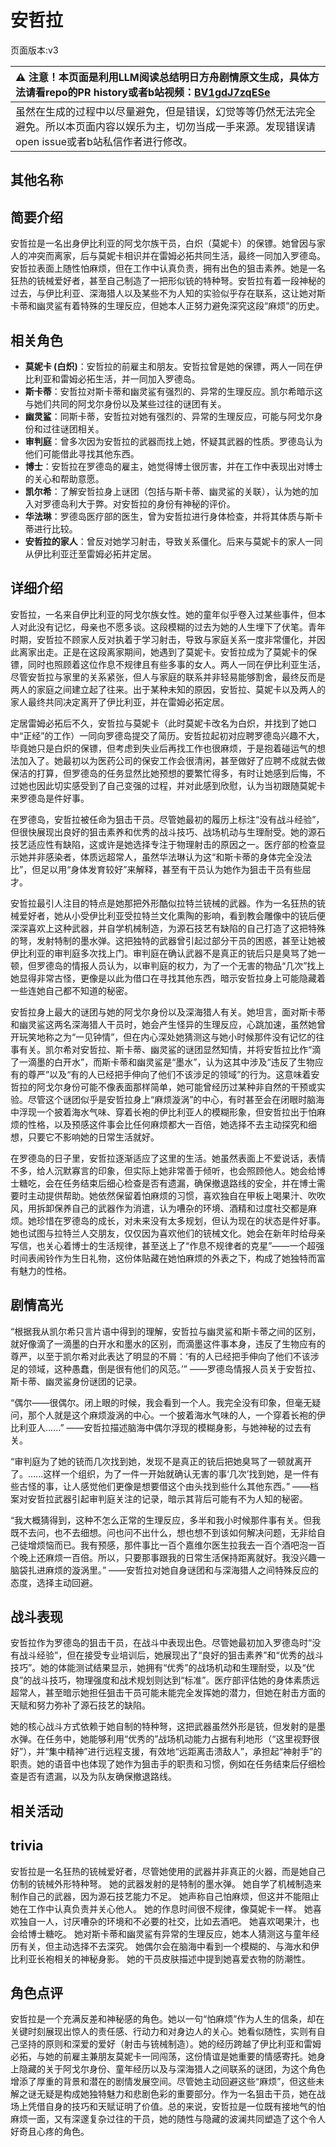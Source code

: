 # 安哲拉
页面版本:v3
 

| :warning: 注意！本页面是利用LLM阅读总结明日方舟剧情原文生成，具体方法请看repo的PR history或者b站视频：[BV1gdJ7zqESe](https://www.bilibili.com/video/BV1gdJ7zqESe/)         |
|:----------------------------|
| 虽然在生成的过程中以尽量避免，但是错误，幻觉等等仍然无法完全避免。所以本页面内容以娱乐为主，切勿当成一手来源。发现错误请open issue或者b站私信作者进行修改。|



## 其他名称

## 简要介绍
安哲拉是一名出身伊比利亚的阿戈尔族干员，白炽（莫妮卡）的保镖。她曾因与家人的冲突而离家，后与莫妮卡相识并在雷姆必拓共同生活，最终一同加入罗德岛。安哲拉表面上随性怕麻烦，但在工作中认真负责，拥有出色的狙击素养。她是一名狂热的铳械爱好者，甚至自己制造了一把形似铳的特种弩。安哲拉有着一段神秘的过去，与伊比利亚、深海猎人以及某些不为人知的实验似乎存在联系，这让她对斯卡蒂和幽灵鲨有着特殊的生理反应，但她本人正努力避免深究这段“麻烦”的历史。
## 相关角色
-   **莫妮卡 (白炽)**：安哲拉的前雇主和朋友。安哲拉曾是她的保镖，两人一同在伊比利亚和雷姆必拓生活，并一同加入罗德岛。
-   **斯卡蒂**：安哲拉对斯卡蒂和幽灵鲨有强烈的、异常的生理反应。凯尔希暗示这与她们共同的阿戈尔身份以及某些过往的谜团有关。
-   **幽灵鲨**：同斯卡蒂，安哲拉对她有强烈的、异常的生理反应，可能与阿戈尔身份和过往谜团相关。
-   **审判庭**：曾多次因为安哲拉的武器而找上她，怀疑其武器的性质。罗德岛认为他们可能借此寻找其他东西。
-   **博士**：安哲拉在罗德岛的雇主，她觉得博士很厉害，并在工作中表现出对博士的关心和帮助意愿。
-   **凯尔希**：了解安哲拉身上谜团（包括与斯卡蒂、幽灵鲨的关联），认为她的加入对罗德岛利大于弊。对安哲拉的身份有神秘的评价。
-   **华法琳**：罗德岛医疗部的医生，曾为安哲拉进行身体检查，并将其体质与斯卡蒂进行比较。
-   **安哲拉的家人**：曾反对她学习射击，导致关系僵化。后来与莫妮卡的家人一同从伊比利亚迁至雷姆必拓并定居。
## 详细介绍
安哲拉，一名来自伊比利亚的阿戈尔族女性。她的童年似乎卷入过某些事件，但本人对此没有记忆，母亲也不愿多谈。这段模糊的过去为她的人生埋下了伏笔。青年时期，安哲拉不顾家人反对执着于学习射击，导致与家庭关系一度非常僵化，并因此离家出走。正是在这段离家期间，她遇到了莫妮卡。安哲拉成为了莫妮卡的保镖，同时也照顾着这位作息不规律且有些多事的女人。两人一同在伊比利亚生活，尽管安哲拉与家里的关系紧张，但人与家庭的联系并非轻易能够割舍，最终反而是两人的家庭之间建立起了往来。出于某种未知的原因，安哲拉、莫妮卡以及两人的家人最终共同决定离开了伊比利亚，并在雷姆必拓定居。

定居雷姆必拓后不久，安哲拉与莫妮卡（此时莫妮卡改名为白炽，并找到了她口中“正经”的工作）一同向罗德岛提交了简历。安哲拉起初对应聘罗德岛兴趣不大，毕竟她只是白炽的保镖，但考虑到失业后再找工作也很麻烦，于是抱着碰运气的想法加入了。她最初以为医药公司的保安工作会很清闲，甚至做好了应聘不成就去做保洁的打算，但罗德岛的任务显然比她预想的要繁忙得多，有时让她感到后悔，不过她也因此切实感受到了自己变强的过程，并对此感到欣慰，认为当初跟随莫妮卡来罗德岛是件好事。

在罗德岛，安哲拉被任命为狙击干员。尽管她最初的履历上标注“没有战斗经验”，但很快展现出良好的狙击素养和优秀的战斗技巧、战场机动与生理耐受。她的源石技艺适应性有缺陷，这或许是她选择专注于物理射击的原因之一。医疗部的检查显示她并非感染者，体质远超常人，虽然华法琳认为这“和斯卡蒂的身体完全没法比”，但足以用“身体发育较好”来解释，甚至有干员认为她作为狙击干员有些屈才。

安哲拉最引人注目的特点是她那把外形酷似拉特兰铳械的武器。作为一名狂热的铳械爱好者，她从小受伊比利亚受拉特兰文化熏陶的影响，看到教会雕像中的铳后便深深喜欢上这种武器，并自学机械制造，为源石技艺有缺陷的自己打造了这把特殊的弩，发射特制的墨水弹。这把独特的武器曾引起过部分干员的困惑，甚至让她被伊比利亚的审判庭多次找上门。审判庭在确认武器不是真正的铳后只是臭骂了她一顿，但罗德岛的情报人员认为，以审判庭的权力，为了一个无害的物品“几次”找上她显得非常古怪，更像是以此为借口在寻找其他东西，暗示安哲拉身上可能隐藏着一些连她自己都不知道的秘密。

安哲拉身上最大的谜团与她的阿戈尔身份以及深海猎人有关。她坦言，面对斯卡蒂和幽灵鲨这两名深海猎人干员时，她会产生怪异的生理反应，心跳加速，虽然她曾开玩笑地称之为“一见钟情”，但在内心深处她猜测这与她小时候那件没有记忆的往事有关。凯尔希对安哲拉、斯卡蒂、幽灵鲨的谜团显然知情，并将安哲拉比作“滴了一滴墨的白开水”，而斯卡蒂和幽灵鲨是“墨水”，认为这其中涉及“违反了生物应有的尊严”以及“有的人已经把手伸向了他们不该涉足的领域”的行为。这意味着安哲拉的阿戈尔身份可能不像表面那样简单，她可能曾经历过某种非自然的干预或实验。尽管这个谜团似乎是安哲拉身上“麻烦漩涡”的中心，有时甚至会在闭眼时脑海中浮现一个披着海水气味、穿着长袍的伊比利亚人的模糊形象，但安哲拉出于怕麻烦的性格，以及预感这件事会比任何麻烦都大一百倍，她选择不去主动探究和细想，只要它不影响她的日常生活就好。

在罗德岛的日子里，安哲拉逐渐适应了这里的生活。她虽然表面上不爱说话，表情不多，给人沉默寡言的印象，但实际上她非常善于倾听，也会照顾他人。她会给博士糖吃，会在任务结束后细心检查是否有遗漏，确保撤退路线的安全，并在博士需要时主动提供帮助。她依然保留着怕麻烦的习惯，喜欢独自在甲板上喝果汁、吹吹风，用拆卸保养自己的武器作为消遣，认为嘈杂的环境、酒精和过度社交都是麻烦。她珍惜在罗德岛的成长，对未来没有太多规划，但认为现在的状态是件好事。她也试图与拉特兰人交朋友，仅仅因为喜欢他们的铳械文化。她会在新年时给母亲写信，也关心着博士的生活规律，甚至送上了“作息不规律者的克星”——一个超强时间表闹铃作为生日礼物，这份体贴藏在她怕麻烦的外表之下，构成了她独特而富有魅力的性格。
## 剧情高光
“根据我从凯尔希只言片语中得到的理解，安哲拉与幽灵鲨和斯卡蒂之间的区别，就好像滴了一滴墨的白开水和墨水的区别，而滴墨这件事本身，违反了生物应有的尊严，以至于凯尔希对此表达了明显的不屑：‘有的人已经把手伸向了他们不该涉足的领域，这种愚蠢，倒是很有他们的风范。’”
——罗德岛情报人员关于安哲拉、斯卡蒂、幽灵鲨身份谜团的记录。

“偶尔——很偶尔。闭上眼的时候，我会看到一个人。我完全没有印象，但毫无疑问，那个人就是这个麻烦漩涡的中心。一个披着海水气味的人，一个穿着长袍的伊比利亚人......”
——安哲拉描述脑海中偶尔浮现的模糊身影，与她神秘的过去有关。

“审判庭为了她的铳而几次找到她，发现不是真正的铳后把她臭骂了一顿就离开了。......这样一个组织，为了一件一开始就确认无害的事‘几次’找到她，是一件有些古怪的事，让人感觉他们更像是想要借这个由头找到些什么其他东西。”
——档案对安哲拉武器引起审判庭关注的记录，暗示其背后可能有不为人知的秘密。

“我大概猜得到，这种不怎么正常的生理反应，多半和我小时候那件事有关。但我既不去问，也不去细想。问也问不出什么，想也想不到该如何解决问题，无非给自己徒增烦恼而已。我有预感，那件事比一百个嘉维尔医生拉我去一百个酒吧泡一百个晚上还麻烦一百倍。所以，只要那事跟我的日常生活保持距离就好。我没兴趣一脑袋扎进麻烦的漩涡里。”
——安哲拉对她自身谜团和与深海猎人之间特殊反应的态度，选择主动回避。
## 战斗表现
安哲拉作为罗德岛的狙击干员，在战斗中表现出色。尽管她最初加入罗德岛时“没有战斗经验”，但在接受专业培训后，她展现出了“良好的狙击素养”和“优秀的战斗技巧”。她的体能测试结果显示，她拥有“优秀”的战场机动和生理耐受，以及“优良”的战斗技巧，物理强度和战术规划则达到“标准”。医疗部评估她的身体素质远超常人，甚至暗示她担任狙击干员可能未能完全发挥她的潜力，但她在射击方面的天赋和努力弥补了源石技艺的缺陷。

她的核心战斗方式依赖于她自制的特种弩，这把武器虽然外形是铳，但发射的是墨水弹。在任务中，她能够利用“优秀的”战场机动能力占据有利地形（“这里视野很好”），并“集中精神”进行远程支援，有效地“远距离击溃敌人”，承担起“神射手”的职责。她的语音中也体现了她作为狙击手的职责和习惯，例如在任务结束后仔细检查是否有遗漏，以及为队友确保撤退路线。
## 相关活动

## trivia
安哲拉是一名狂热的铳械爱好者，尽管她使用的武器并非真正的火器，而是她自己仿制的铳械外形特种弩。
她的武器发射的是特制的墨水弹。
她自学了机械制造来制作自己的武器，因为源石技艺能力不足。
她声称自己怕麻烦，但这并不能阻止她在工作中认真负责并关心他人。
她的作息时间很不规律，像莫妮卡一样。
她喜欢独自一人，讨厌嘈杂的环境和不必要的社交，比如去酒吧。
她喜欢喝果汁，也会给博士糖吃。
她对斯卡蒂和幽灵鲨有异常的生理反应，她本人猜测这与童年经历有关，但主动选择不去深究。
她偶尔会在脑海中看到一个模糊的、与海水和伊比利亚长袍相关的神秘身影。
她的干员皮肤描述中提到她喜爱衣物的防潮性。
## 角色点评
安哲拉是一个充满反差和神秘感的角色。她以一句“怕麻烦”作为人生的信条，却在关键时刻展现出惊人的责任感、行动力和对身边人的关心。她看似随性，实则有自己坚持的原则和深爱的爱好（射击与铳械制造）。她的经历跨越了伊比利亚和雷姆必拓，与她的前雇主兼朋友莫妮卡一同闯荡，这份情谊是她重要的情感寄托。她身上隐藏的关于阿戈尔身份、童年经历以及与深海猎人之间联系的谜团，为这个角色增添了厚重的背景和潜在的剧情发展空间。尽管她主动回避这些“麻烦”，但这些未解之谜无疑是构成她独特魅力和悲剧色彩的重要部分。作为一名狙击干员，她在战场上凭借自身的技巧和天赋证明了价值。总的来说，安哲拉是一位既有接地气的怕麻烦一面，又有深邃复杂过往的干员，她的随性与隐藏的波澜共同塑造了这个令人好奇且心疼的角色。